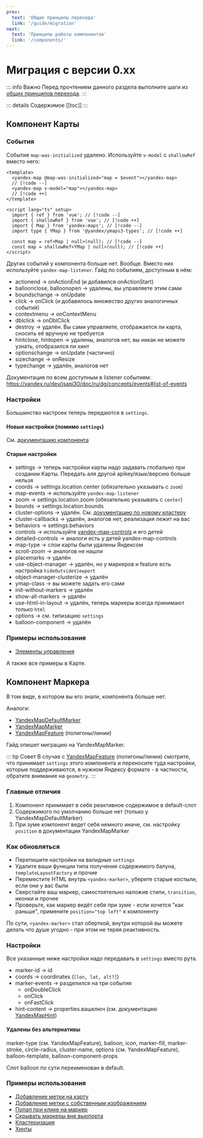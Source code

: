 ```yaml
---
prev:
  text: 'Общие принципы перехода'
  link: '/guide/migration'
next:
  text: 'Принципы работы компонентов'
  link: '/components/'
---
```


# Миграция с версии 0.xx

::: info Важно
Перед прочтением данного раздела выполните шаги из [общих принципов перехода](/guide/migration).
:::

::: details Содержимое
[[toc]]
:::

## Компонент Карты

### События

Событие `map-was-initialized` удалено. Используйте `v-model` с `shallowRef` вместо него:

```vue
<template>
  <yandex-map @map-was-initialized="map = $event"></yandex-map>
  // [!code --]
  <yandex-map v-model="map"></yandex-map>
  // [!code ++]
</template>

<script lang="ts" setup>
  import { ref } from 'vue'; // [!code --]
  import { shallowRef } from 'vue'; // [!code ++]
  import { Map } from 'yandex-maps'; // [!code --]
  import type { YMap } from '@yandex/ymaps3-types'; // [!code ++]

  const map = ref<Map | null>(null); // [!code --]
  const map = shallowRef<YMap | null>(null); // [!code ++]
</script>
```

Других событий у компонента больше нет. Вообще. Вместо них используйте `yandex-map-listener`. Гайд по событиям, доступным в нём:

- actionend -> onActionEnd (и добавился onActionStart)
- balloonclose, balloonopen -> удалены, вы управляете этим сами
- boundschange -> onUpdate
- click -> onClick (и добавилось множество других аналогичных событий)
- contextmenu -> onContextMenu
- dblclick -> onDblClick
- destroy -> удалён. Вы сами управляете, отображается ли карта, сносить её вручную не требуется
- hintclose, hintopen -> удалены, аналогов нет, вы никак не можете узнать, отобразился ли хинт
- optionschange -> onUpdate (частично)
- sizechange -> onResize
- typechange -> удалён, аналогов нет

Документация по всем доступным в listener событиям: https://yandex.ru/dev/jsapi30/doc/ru/dg/concepts/events#list-of-events

### Настройки

Большинство настроек теперь передаются в `settings`.

#### Новые настройки (помимо `settings`)

См. [документацию компонента](/components/map)

#### Старые настройки

- settings -> теперь настройки карты надо задавать глобально при создании Карты. Передать аля другой apikey/язык/версию больше нельзя
- coords -> settings.location.center (обязательно указывать с `zoom`)
- map-events -> используйте `yandex-map-listener`
- zoom -> settings.location.zoom (обязательно указывать с `center`)
- bounds -> settings.location.bounds
- cluster-options -> удалён. См. [документацию по новому кластеру](/components/modules/clusterer)
- cluster-callbacks -> удалён, аналогов нет, реализация лежит на вас
- behaviors -> settings.behaviors
- controls -> используйте [yandex-map-controls](/components/controls) и его детей
- detailed-controls -> аналоги есть у детей yandex-map-controls
- map-type -> слои карты были удалены Яндексом
- scroll-zoom -> аналогов не нашли
- placemarks -> удалён
- use-object-manager -> удалён, но у маркеров и feature есть настройка `hideOutsideViewport`
- object-manager-clusterize -> удалён
- ymap-class -> вы можете задать его сами
- init-without-markers -> удалён
- show-all-markers -> удалён
- use-html-in-layout -> удалён, теперь маркеры всегда принимают только `html`
- options -> см. типизацию `settings`
- balloon-component -> удалён

### Примеры использования

- [Элементы управления](/examples/controls)

А также все примеры в Карте.

## Компонент Маркера

В том виде, в котором вы его знали, компонента больше нет.

Аналоги:

- [YandexMapDefaultMarker](/components/modules/default-marker)
- [YandexMapMarker](/components/marker)
- [YandexMapFeature](/components/feature) (полигоны/линии)

Гайд опишет миграцию на YandexMapMarker.

::: tip Совет
В случае с [YandexMapFeature](/components/feature) (полигоны/линии) смотрите, что принимает `settings` этого компонента и переносите туда настройки, которые поддерживаются, в нужном Яндексу формате - в частности, обратите внимание на `geometry`.
:::

### Главные отличия

1. Компонент принимает в себя реактивное содержимое в default-слот
2. Содержимого по умолчанию больше нет (только у YandexMapDefaultMarker)
3. При зуме компонент ведет себя немного иначе, см. настройку `position` в документации YandexMapMarker

### Как обновляться

- Перепишите настройки на валидные `settings`
- Удалите ваши функции типа получения содержимого балуна, `templateLayoutFactory` и прочие
- Переместите HTML внутрь `<yandex-marker>`, уберите старые костыли, если они у вас были
- Сверстайте ваш маркер, самостоятельно наложив стили, `transition`, иконки и прочее
- Проверьте, как маркер ведёт себя при зуме - если хочется "как раньше", примените `position="top left"` к компоненту

По сути, `<yandex-marker>` стал оберткой, внутри которой вы можете делать что душе угодно - при этом не теряя реактивность.

### Настройки

Все указанные ниже настройки надо передавать в `settings` вместо рута.

- marker-id -> id
- coords -> coordinates (`[lon, lat, alt?]`)
- marker-events -> разделился на три события
    - onDoubleClick
    - onClick
    - onFastClick
- hint-content -> properties.вашключ (см. документацию [YandexMapHint](/components/modules/hint))

#### Удалены без альтернативы

marker-type (см. YandexMapFeature), balloon, icon, marker-fill, marker-stroke, circle-radius, cluster-name, options (см. YandexMapFeature), balloon-template, balloon-component-props

Слот balloon по сути переименован в default.

### Примеры использования

- [Добавление метки на карту](/examples/placemark)
- [Добавление метки с собственным изображением](/examples/marker-custom-image)
- [Попап при клике на маркер](/examples/marker-popup)
- [Скрывать маркеры вне вьюпорта](/examples/hide-markers)
- [Кластеризация](/examples/many-points)
- [Хинты](/examples/hint)
